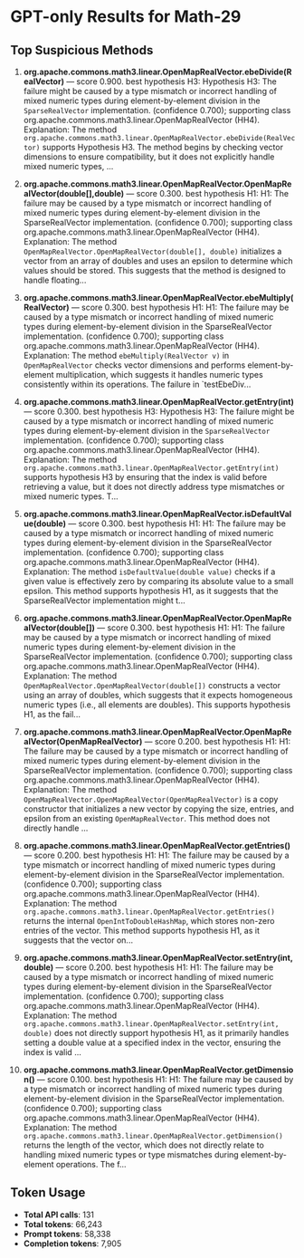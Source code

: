 # GPT-only Results for Math-29

## Top Suspicious Methods

1. **org.apache.commons.math3.linear.OpenMapRealVector.ebeDivide(RealVector)** — score 0.900. best hypothesis H3: Hypothesis H3: The failure might be caused by a type mismatch or incorrect handling of mixed numeric types during element-by-element division in the `SparseRealVector` implementation. (confidence 0.700); supporting class org.apache.commons.math3.linear.OpenMapRealVector (HH4).
    Explanation: The method `org.apache.commons.math3.linear.OpenMapRealVector.ebeDivide(RealVector)` supports Hypothesis H3. The method begins by checking vector dimensions to ensure compatibility, but it does not explicitly handle mixed numeric types, ...

2. **org.apache.commons.math3.linear.OpenMapRealVector.OpenMapRealVector(double[],double)** — score 0.300. best hypothesis H1: H1: The failure may be caused by a type mismatch or incorrect handling of mixed numeric types during element-by-element division in the SparseRealVector implementation. (confidence 0.700); supporting class org.apache.commons.math3.linear.OpenMapRealVector (HH4).
    Explanation: The method `OpenMapRealVector.OpenMapRealVector(double[], double)` initializes a vector from an array of doubles and uses an epsilon to determine which values should be stored. This suggests that the method is designed to handle floating...

3. **org.apache.commons.math3.linear.OpenMapRealVector.ebeMultiply(RealVector)** — score 0.300. best hypothesis H1: H1: The failure may be caused by a type mismatch or incorrect handling of mixed numeric types during element-by-element division in the SparseRealVector implementation. (confidence 0.700); supporting class org.apache.commons.math3.linear.OpenMapRealVector (HH4).
    Explanation: The method `ebeMultiply(RealVector v)` in `OpenMapRealVector` checks vector dimensions and performs element-by-element multiplication, which suggests it handles numeric types consistently within its operations. The failure in `testEbeDiv...

4. **org.apache.commons.math3.linear.OpenMapRealVector.getEntry(int)** — score 0.300. best hypothesis H3: Hypothesis H3: The failure might be caused by a type mismatch or incorrect handling of mixed numeric types during element-by-element division in the `SparseRealVector` implementation. (confidence 0.700); supporting class org.apache.commons.math3.linear.OpenMapRealVector (HH4).
    Explanation: The method `org.apache.commons.math3.linear.OpenMapRealVector.getEntry(int)` supports hypothesis H3 by ensuring that the index is valid before retrieving a value, but it does not directly address type mismatches or mixed numeric types. T...

5. **org.apache.commons.math3.linear.OpenMapRealVector.isDefaultValue(double)** — score 0.300. best hypothesis H1: H1: The failure may be caused by a type mismatch or incorrect handling of mixed numeric types during element-by-element division in the SparseRealVector implementation. (confidence 0.700); supporting class org.apache.commons.math3.linear.OpenMapRealVector (HH4).
    Explanation: The method `isDefaultValue(double value)` checks if a given value is effectively zero by comparing its absolute value to a small epsilon. This method supports hypothesis H1, as it suggests that the SparseRealVector implementation might t...

6. **org.apache.commons.math3.linear.OpenMapRealVector.OpenMapRealVector(double[])** — score 0.300. best hypothesis H1: H1: The failure may be caused by a type mismatch or incorrect handling of mixed numeric types during element-by-element division in the SparseRealVector implementation. (confidence 0.700); supporting class org.apache.commons.math3.linear.OpenMapRealVector (HH4).
    Explanation: The method `OpenMapRealVector.OpenMapRealVector(double[])` constructs a vector using an array of doubles, which suggests that it expects homogeneous numeric types (i.e., all elements are doubles). This supports hypothesis H1, as the fail...

7. **org.apache.commons.math3.linear.OpenMapRealVector.OpenMapRealVector(OpenMapRealVector)** — score 0.200. best hypothesis H1: H1: The failure may be caused by a type mismatch or incorrect handling of mixed numeric types during element-by-element division in the SparseRealVector implementation. (confidence 0.700); supporting class org.apache.commons.math3.linear.OpenMapRealVector (HH4).
    Explanation: The method `OpenMapRealVector.OpenMapRealVector(OpenMapRealVector)` is a copy constructor that initializes a new vector by copying the size, entries, and epsilon from an existing `OpenMapRealVector`. This method does not directly handle ...

8. **org.apache.commons.math3.linear.OpenMapRealVector.getEntries()** — score 0.200. best hypothesis H1: H1: The failure may be caused by a type mismatch or incorrect handling of mixed numeric types during element-by-element division in the SparseRealVector implementation. (confidence 0.700); supporting class org.apache.commons.math3.linear.OpenMapRealVector (HH4).
    Explanation: The method `org.apache.commons.math3.linear.OpenMapRealVector.getEntries()` returns the internal `OpenIntToDoubleHashMap`, which stores non-zero entries of the vector. This method supports hypothesis H1, as it suggests that the vector on...

9. **org.apache.commons.math3.linear.OpenMapRealVector.setEntry(int,double)** — score 0.200. best hypothesis H1: H1: The failure may be caused by a type mismatch or incorrect handling of mixed numeric types during element-by-element division in the SparseRealVector implementation. (confidence 0.700); supporting class org.apache.commons.math3.linear.OpenMapRealVector (HH4).
    Explanation: The method `org.apache.commons.math3.linear.OpenMapRealVector.setEntry(int, double)` does not directly support hypothesis H1, as it primarily handles setting a double value at a specified index in the vector, ensuring the index is valid ...

10. **org.apache.commons.math3.linear.OpenMapRealVector.getDimension()** — score 0.100. best hypothesis H1: H1: The failure may be caused by a type mismatch or incorrect handling of mixed numeric types during element-by-element division in the SparseRealVector implementation. (confidence 0.700); supporting class org.apache.commons.math3.linear.OpenMapRealVector (HH4).
    Explanation: The method `org.apache.commons.math3.linear.OpenMapRealVector.getDimension()` returns the length of the vector, which does not directly relate to handling mixed numeric types or type mismatches during element-by-element operations. The f...


## Token Usage

- **Total API calls**: 131
- **Total tokens**: 66,243
- **Prompt tokens**: 58,338
- **Completion tokens**: 7,905
